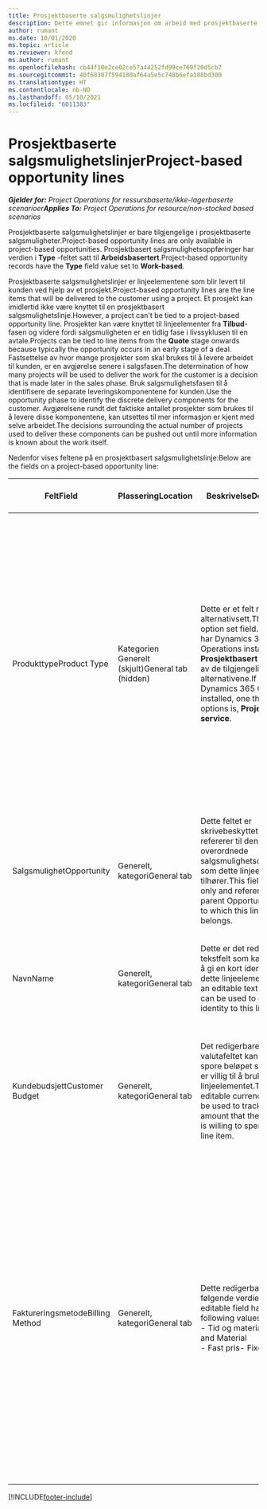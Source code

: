```yaml
---
title: Prosjektbaserte salgsmulighetslinjer
description: Dette emnet gir informasjon om arbeid med prosjektbaserte salgsmulighetslinjer.
author: rumant
ms.date: 10/01/2020
ms.topic: article
ms.reviewer: kfend
ms.author: rumant
ms.openlocfilehash: cb44f10e2ce02ce57a44252fd99ce769f20d5cb7
ms.sourcegitcommit: 40f68387f594180af64a5e5c748b6efa188bd300
ms.translationtype: HT
ms.contentlocale: nb-NO
ms.lasthandoff: 05/10/2021
ms.locfileid: "6011383"
---
```

# <a name="project-based-opportunity-lines"></a><span data-ttu-id="5ec93-103">Prosjektbaserte salgsmulighetslinjer</span><span class="sxs-lookup"><span data-stu-id="5ec93-103">Project-based opportunity lines</span></span>

<span data-ttu-id="5ec93-104">_**Gjelder for:** Project Operations for ressursbaserte/ikke-lagerbaserte scenarioer_</span><span class="sxs-lookup"><span data-stu-id="5ec93-104">_**Applies To:** Project Operations for resource/non-stocked based scenarios_</span></span>


<span data-ttu-id="5ec93-105">Prosjektbaserte salgsmulighetslinjer er bare tilgjengelige i prosjektbaserte salgsmuligheter.</span><span class="sxs-lookup"><span data-stu-id="5ec93-105">Project-based opportunity lines are only available in project-based opportunities.</span></span> <span data-ttu-id="5ec93-106">Prosjektbasert salgsmulighetsoppføringer har verdien i **Type** -feltet satt til **Arbeidsbasertert**.</span><span class="sxs-lookup"><span data-stu-id="5ec93-106">Project-based opportunity records have the **Type** field value set to **Work-based**.</span></span>

<span data-ttu-id="5ec93-107">Prosjektbaserte salgsmulighetslinjer er linjeelementene som blir levert til kunden ved hjelp av et prosjekt.</span><span class="sxs-lookup"><span data-stu-id="5ec93-107">Project-based opportunity lines are the line items that will be delivered to the customer using a project.</span></span> <span data-ttu-id="5ec93-108">Et prosjekt kan imidlertid ikke være knyttet til en prosjektbasert salgsmulighetslinje.</span><span class="sxs-lookup"><span data-stu-id="5ec93-108">However, a project can't be tied to a project-based opportunity line.</span></span> <span data-ttu-id="5ec93-109">Prosjekter kan være knyttet til linjeelementer fra **Tilbud**-fasen og videre fordi salgsmuligheten er en tidlig fase i livssyklusen til en avtale.</span><span class="sxs-lookup"><span data-stu-id="5ec93-109">Projects can be tied to line items from the **Quote** stage onwards because typically the opportunity occurs in an early stage of a deal.</span></span> <span data-ttu-id="5ec93-110">Fastsettelse av hvor mange prosjekter som skal brukes til å levere arbeidet til kunden, er en avgjørelse senere i salgsfasen.</span><span class="sxs-lookup"><span data-stu-id="5ec93-110">The determination of how many projects will be used to deliver the work for the customer is a decision that is made later in the sales phase.</span></span> <span data-ttu-id="5ec93-111">Bruk salgsmulighetsfasen til å identifisere de separate leveringskomponentene for kunden.</span><span class="sxs-lookup"><span data-stu-id="5ec93-111">Use the opportunity phase to identify the discrete delivery components for the customer.</span></span> <span data-ttu-id="5ec93-112">Avgjørelsene rundt det faktiske antallet prosjekter som brukes til å levere disse komponentene, kan utsettes til mer informasjon er kjent med selve arbeidet.</span><span class="sxs-lookup"><span data-stu-id="5ec93-112">The decisions surrounding the actual number of projects used to deliver these components can be pushed out until more information is known about the work itself.</span></span>

<span data-ttu-id="5ec93-113">Nedenfor vises feltene på en prosjektbasert salgsmulighetslinje:</span><span class="sxs-lookup"><span data-stu-id="5ec93-113">Below are the fields on a project-based opportunity line:</span></span>

| <span data-ttu-id="5ec93-114">**Felt**</span><span class="sxs-lookup"><span data-stu-id="5ec93-114">**Field**</span></span> | <span data-ttu-id="5ec93-115">**Plassering**</span><span class="sxs-lookup"><span data-stu-id="5ec93-115">**Location**</span></span> | <span data-ttu-id="5ec93-116">**Beskrivelse**</span><span class="sxs-lookup"><span data-stu-id="5ec93-116">**Description**</span></span> | <span data-ttu-id="5ec93-117">**Nedstrøms påvirkning**</span><span class="sxs-lookup"><span data-stu-id="5ec93-117">**Downstream impact**</span></span> |
| --- | --- | --- | --- |
| <span data-ttu-id="5ec93-118">Produkttype</span><span class="sxs-lookup"><span data-stu-id="5ec93-118">Product Type</span></span> | <span data-ttu-id="5ec93-119">Kategorien Generelt (skjult)</span><span class="sxs-lookup"><span data-stu-id="5ec93-119">General tab (hidden)</span></span> | <span data-ttu-id="5ec93-120">Dette er et felt med et alternativsett.</span><span class="sxs-lookup"><span data-stu-id="5ec93-120">This is an option set field.</span></span> <span data-ttu-id="5ec93-121">Hvis du har Dynamics 365 Operations installert, er **Prosjektbasert tjeneste** et av de tilgjengelige alternativene.</span><span class="sxs-lookup"><span data-stu-id="5ec93-121">If you have Dynamics 365 Operations installed, one the available options is, **Project-based service**.</span></span>  | <span data-ttu-id="5ec93-122">Verdien i dette feltet er satt til **Prosjektbasert tjeneste** når du oppretter en prosjektbasert salgsmulighetslinje fra rutenettet med prosjektbaserte linjer for salgsmuligheten.</span><span class="sxs-lookup"><span data-stu-id="5ec93-122">The value of this field is set to **Project-based service** when you create the project-based opportunity line from the project-based lines grid on the Opportunity.</span></span> <br> <span data-ttu-id="5ec93-123">Hvis du endrer eller overstyrer denne verdien, blir ikke prosjektfunksjonaliteten aktivert for de prosjektbaserte linjeelementene.</span><span class="sxs-lookup"><span data-stu-id="5ec93-123">If you change or override this value, the project functionality won't be enabled on your project-based line items.</span></span> |
| <span data-ttu-id="5ec93-124">Salgsmulighet</span><span class="sxs-lookup"><span data-stu-id="5ec93-124">Opportunity</span></span> | <span data-ttu-id="5ec93-125">Generelt, kategori</span><span class="sxs-lookup"><span data-stu-id="5ec93-125">General tab</span></span> | <span data-ttu-id="5ec93-126">Dette feltet er skrivebeskyttet og refererer til den overordnede salgsmulighetsoppføringen som dette linjeelementet tilhører.</span><span class="sxs-lookup"><span data-stu-id="5ec93-126">This field is read-only and references the parent Opportunity record to which this line item belongs.</span></span> | <span data-ttu-id="5ec93-127">Dette feltet har ingen nedstrøms påvirkning.</span><span class="sxs-lookup"><span data-stu-id="5ec93-127">There is no downstream impact of this field.</span></span> |
| <span data-ttu-id="5ec93-128">Navn</span><span class="sxs-lookup"><span data-stu-id="5ec93-128">Name</span></span> | <span data-ttu-id="5ec93-129">Generelt, kategori</span><span class="sxs-lookup"><span data-stu-id="5ec93-129">General tab</span></span> | <span data-ttu-id="5ec93-130">Dette er det redigerbar tekstfelt som kan brukes til å gi en kort identitet til dette linjeelementet.</span><span class="sxs-lookup"><span data-stu-id="5ec93-130">This is an editable text field that can be used to give a short identity to this line item</span></span> | <span data-ttu-id="5ec93-131">Denne verdien overføres til tilbudslinjen når du oppretter et tilbud fra denne salgsmuligheten</span><span class="sxs-lookup"><span data-stu-id="5ec93-131">This value is carried over to the quote line when you create a quote from this opportunity</span></span> |
| <span data-ttu-id="5ec93-132">Kundebudsjett</span><span class="sxs-lookup"><span data-stu-id="5ec93-132">Customer Budget</span></span> | <span data-ttu-id="5ec93-133">Generelt, kategori</span><span class="sxs-lookup"><span data-stu-id="5ec93-133">General tab</span></span> | <span data-ttu-id="5ec93-134">Det redigerbare valutafeltet kan brukes til å spore beløpet som kunden er villig til å bruke for dette linjeelementet.</span><span class="sxs-lookup"><span data-stu-id="5ec93-134">This editable currency field can be used to track the amount that the customer is willing to spend for this line item.</span></span> | <span data-ttu-id="5ec93-135">Denne verdien overføres til det tilsvarende feltet på tilbudslinjen når du oppretter et tilbud fra denne salgsmuligheten</span><span class="sxs-lookup"><span data-stu-id="5ec93-135">This value is carried over to the corresponding field on the quote line when you create a quote from this opportunity</span></span> |
| <span data-ttu-id="5ec93-136">Faktureringsmetode</span><span class="sxs-lookup"><span data-stu-id="5ec93-136">Billing Method</span></span> | <span data-ttu-id="5ec93-137">Generelt, kategori</span><span class="sxs-lookup"><span data-stu-id="5ec93-137">General tab</span></span> | <span data-ttu-id="5ec93-138">Dette redigerbare feltet har følgende verdier:</span><span class="sxs-lookup"><span data-stu-id="5ec93-138">This editable field has the following values:</span></span></br><span data-ttu-id="5ec93-139">- Tid og materiale</span><span class="sxs-lookup"><span data-stu-id="5ec93-139">- Time and Material</span></span></br><span data-ttu-id="5ec93-140">- Fast pris</span><span class="sxs-lookup"><span data-stu-id="5ec93-140">- Fixed Price</span></span> | <span data-ttu-id="5ec93-141">Denne verdien overføres til det tilsvarende feltet på tilbudslinjen når du oppretter et tilbud fra denne salgsmuligheten.</span><span class="sxs-lookup"><span data-stu-id="5ec93-141">This value is carried over to the corresponding field on the quote line when you create a quote from this opportunity.</span></span> <span data-ttu-id="5ec93-142">Når tilbudslinjen er opprettet, er feltet låst og kan ikke endres.</span><span class="sxs-lookup"><span data-stu-id="5ec93-142">After the quote line is created, the field is locked and can't be changed.</span></span> <span data-ttu-id="5ec93-143">Tilordne denne feltverdien så nøyaktig som mulig.</span><span class="sxs-lookup"><span data-stu-id="5ec93-143">Assign this field value as accurately as possible.</span></span> <span data-ttu-id="5ec93-144">Hvis du må endre verdien i dette feltet på tilbudslinjen, sletter du tilbudslinjen og oppretter den på nytt.</span><span class="sxs-lookup"><span data-stu-id="5ec93-144">If you need to change the value of this field on the quote line, delete and re-create the quote line.</span></span> |


[!INCLUDE[footer-include](../includes/footer-banner.md)]